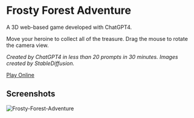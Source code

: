 Frosty Forest Adventure
=======================

A 3D web-based game developed with ChatGPT4.

Move your heroine to collect all of the treasure. Drag the mouse to rotate the camera view.

*Created by ChatGPT4 in less than 20 prompts in 30 minutes. Images created by StableDiffusion.*

[Play Online](https://frosty-forest-adventure.primaryobjects.repl.co/)

## Screenshots

![Frosty-Forest-Adventure](screenshots/screenshot.gif)
